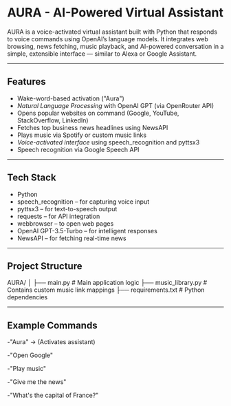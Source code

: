 # AURA - AI-Powered Virtual Assistant

AURA is a voice-activated virtual assistant built with Python that responds to voice commands using OpenAI’s language models. It integrates web browsing, news fetching, music playback, and AI-powered conversation in a simple, extensible interface — similar to Alexa or Google Assistant.

---

## Features

- Wake-word-based activation ("Aura")
- *Natural Language Processing* with OpenAI GPT (via OpenRouter API)
- Opens popular websites on command (Google, YouTube, StackOverflow, LinkedIn)
- Fetches top business news headlines using NewsAPI
- Plays music via Spotify or custom music links
- *Voice-activated interface* using speech_recognition and pyttsx3
- Speech recognition via Google Speech API

---

## Tech Stack

- Python 
- speech_recognition – for capturing voice input
- pyttsx3 – for text-to-speech output
- requests – for API integration
- webbrowser – to open web pages
- OpenAI GPT-3.5-Turbo – for intelligent responses
- NewsAPI – for fetching real-time news

---

## Project Structure
AURA/
│
├── main.py # Main application logic
├── music_library.py # Contains custom music link mappings
├── requirements.txt # Python dependencies

---
## Example Commands
-"Aura" → (Activates assistant)

-"Open Google"

-"Play music"

-"Give me the news"

-"What's the capital of France?"

